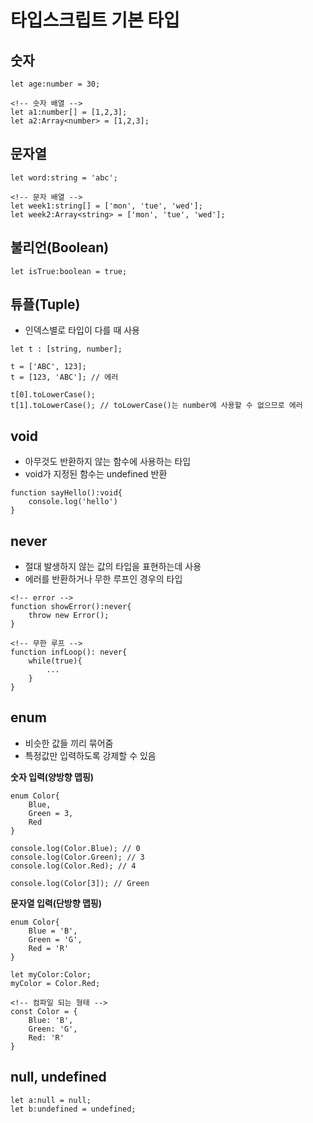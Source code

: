 # 타입스크립트 기본 타입

## 숫자

```
let age:number = 30;

<!-- 숫자 배열 -->
let a1:number[] = [1,2,3];
let a2:Array<number> = [1,2,3];
```

## 문자열

```
let word:string = 'abc';

<!-- 문자 배열 -->
let week1:string[] = ['mon', 'tue', 'wed'];
let week2:Array<string> = ['mon', 'tue', 'wed'];
```

## 불리언(Boolean)

```
let isTrue:boolean = true;
```

## 튜플(Tuple)

- 인덱스별로 타입이 다를 때 사용

```
let t : [string, number];

t = ['ABC', 123];
t = [123, 'ABC']; // 에러

t[0].toLowerCase();
t[1].toLowerCase(); // toLowerCase()는 number에 사용할 수 없으므로 에러
```

## void

- 아무것도 반환하지 않는 함수에 사용하는 타입
- void가 지정된 함수는 undefined 반환

```
function sayHello():void{
    console.log('hello')
}
```

## never

- 절대 발생하지 않는 값의 타입을 표현하는데 사용
- 에러를 반환하거나 무한 루프인 경우의 타입

```
<!-- error -->
function showError():never{
    throw new Error();
}

<!-- 무한 루프 -->
function infLoop(): never{
    while(true){
        ...
    }
}

```

## enum

- 비슷한 값들 끼리 묶어줌
- 특정값만 입력하도록 강제할 수 있음

**숫자 입력(양방향 맵핑)**

```
enum Color{
    Blue,
    Green = 3,
    Red
}

console.log(Color.Blue); // 0
console.log(Color.Green); // 3
console.log(Color.Red); // 4

console.log(Color[3]); // Green
```

**문자열 입력(단방향 맵핑)**

```
enum Color{
    Blue = 'B',
    Green = 'G',
    Red = 'R'
}

let myColor:Color;
myColor = Color.Red;

<!-- 컴파일 되는 형태 -->
const Color = {
    Blue: 'B',
    Green: 'G',
    Red: 'R'
}
```

## null, undefined

```
let a:null = null;
let b:undefined = undefined;
```
